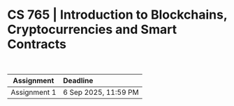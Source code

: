 # CS 765 | Introduction to Blockchains, Cryptocurrencies and Smart Contracts

<br>

| Assignment    | Deadline |
| :--------: | :------- |
| Assignment 1      | 6 Sep 2025, 11:59 PM |
